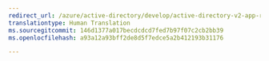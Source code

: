 ```yaml
---
redirect_url: /azure/active-directory/develop/active-directory-v2-app-registration
translationtype: Human Translation
ms.sourcegitcommit: 146d1377a017becdcdcd7fed7b97f07c2cb2bb39
ms.openlocfilehash: a93a12a93bff2de8d5f7edce5a2b412193b31176

---
```



<!--HONumber=Jan17_HO3-->


